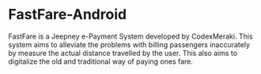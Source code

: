 # FastFare-Android
FastFare is a Jeepney e-Payment System developed by CodexMeraki. This system aims to alleviate the problems with billing passengers inaccurately by measure the actual distance travelled by the user. This also aims to digitalize the old and traditional way of paying ones fare.
